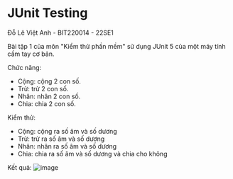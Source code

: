 # JUnit Testing

Đỗ Lê Việt Anh - BIT220014 - 22SE1

Bài tập 1 của môn "Kiểm thử phần mềm" sử dụng JUnit 5 của một máy tính cầm tay cơ bản.

Chức năng:
- Cộng: cộng 2 con số.
- Trừ: trừ 2 con số.
- Nhân: nhân 2 con số.
- Chia: chia 2 con số.

Kiểm thử:
- Cộng: cộng ra số âm và số dương
- Trừ: trừ ra số âm và số dương
- Nhân: nhân ra số âm và số dương
- Chia: chia ra số âm và số dương và chia cho không

Kết quả: ![image](https://github.com/user-attachments/assets/cca93917-c8ef-4f9f-8a7a-107d5c210f3e)
